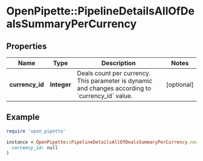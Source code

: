 # OpenPipette::PipelineDetailsAllOfDealsSummaryPerCurrency

## Properties

| Name | Type | Description | Notes |
| ---- | ---- | ----------- | ----- |
| **currency_id** | **Integer** | Deals count per currency. This parameter is dynamic and changes according to &#x60;currency_id&#x60; value. | [optional] |

## Example

```ruby
require 'open_pipette'

instance = OpenPipette::PipelineDetailsAllOfDealsSummaryPerCurrency.new(
  currency_id: null
)
```

